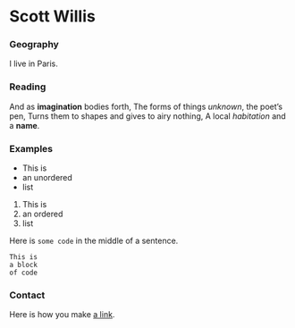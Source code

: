 # Scott Willis

### Geography

I live in Paris. 

### Reading

And as **imagination** bodies forth,
The forms of things *unknown*, the poet’s pen,
Turns them to shapes and gives to airy nothing,
A local *habitation* and a **name**.

### Examples

- This is
- an unordered
- list

1. This is
2. an ordered
3. list

Here is `some code` in the middle of a sentence.

```
This is
a block
of code
```

### Contact

Here is how you make [a link](https://www.wikipedia.org/).


